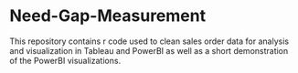 # Need-Gap-Measurement
This repository contains r code used to clean sales order data for analysis and visualization in Tableau and PowerBI as well as a short demonstration of the PowerBI visualizations.
